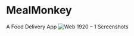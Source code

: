 # MealMonkey
A Food Delivery App
![Web 1920 – 1](https://user-images.githubusercontent.com/65599992/148730113-4937b6cb-91d7-4992-9d12-41a3c186a7c6.png)
Screenshots
